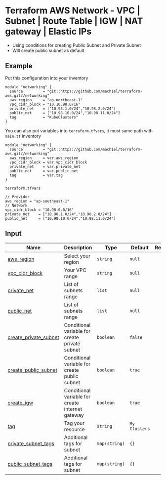 # Terraform AWS Network - VPC | Subnet | Route Table | IGW | NAT gateway | Elastic IPs

* Using conditions for creating Public Subnet and Private Subnet
* Will create public subnet as default

## Example
Put this configuration into your inventory

```
module "networking" {
  source         = "git::https://github.com/mach1el/terraform-aws.git//networking"
  aws_region     = "ap-northeast-1"
  vpc_cidr_block = "10.10.98.0/16"
  private_net    = ["10.98.1.0/24","10.98.2.0/24"]
  public_net     = ["10.98.10.0/24","10.98.11.0/24"]
  tag            = "KubeClusters"
}
```

You can also put variables into `terraform.tfvars`, it must same path with `main.tf` inventory

```
module "networking" {
  source         = "git::https://github.com/mach1el/terraform-aws.git//networking"
  aws_region     = var.aws_region
  vpc_cidr_block = var.vpc_cidr_block
  private_net    = var.private_net
  public_net     = var.public_net
  tag            = var.tag
}
```

`terraform.tfvars`

```
// Provider
aws_region = "ap-southeast-1"
// Network
vpc_cidr_block = "10.98.0.0/16"
private_net    = ["10.98.1.0/24","10.98.2.0/24"]
public_net     = ["10.98.10.0/24","10.98.11.0/24"]
```

## Input
| Name | Description | Type | Default | Required |
|------|-------------|------|---------|:--------:|
|<a name="aws_region"></a> [aws_region](#) | Select your region | `string` | `null` | yes |
|<a name="vpc_cidr_block"></a> [vpc_cidr_block](#) | Your VPC range | `string` | `null` | yes |
|<a name="private_net"></a> [private_net](#) | List of subnets range | `list` | `null` | yes |
|<a name="public_net"></a> [public_net](#) | List of subnets range | `list` | `null` | yes |
|<a name="create_private_subnet"></a> [create_private_subnet](#) | Conditional variable for create private subnet | `boolean` | `false` | no |
|<a name="create_public_subnet"></a> [create_public_subnet](#) | Conditional variable for create public subnet | `boolean` | `true` | no |
|<a name="create_igw"></a> [create_igw](#) | Conditional variable for create internet gateway | `boolean` | `true` | no |
|<a name="tag"></a> [tag](#) | Tag your resource | `string` | `My Clusters` | no |
|<a name="private_subnet_tags"></a> [private_subnet_tags](#) | Additional tags for subnet | `map(string)` | `{}` | no |
|<a name="public_subnet_tags"></a> [public_subnet_tags](#) | Additional tags for subnet | `map(string)` | `{}` | no |